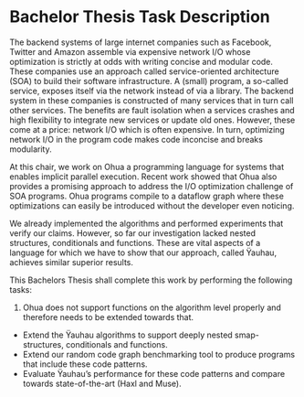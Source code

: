 # Bachelor Thesis Task Description

The backend systems of large internet companies such as Facebook, Twitter and Amazon assemble via expensive network I/O whose optimization is strictly at odds with writing concise and modular code.
These companies use an approach called service-oriented architecture (SOA) to build their software infrastructure. A (small) program, a so-called service, exposes itself via the network instead of via a library. The backend system in these companies is constructed of many services that in turn call other services. The benefits are fault isolation when a services crashes and high flexibility to integrate new services or update old ones. However, these come at a price: network I/O which is often expensive. In turn, optimizing network I/O in the program code makes code inconcise and breaks modularity.

At this chair, we work on Ohua a programming language for systems that enables implicit parallel execution. Recent work showed that Ohua also provides a promising approach to address the I/O optimization challenge of SOA programs. Ohua programs compile to a dataflow graph where these optimizations can easily be introduced without the developer even noticing.

We already implemented the algorithms and performed experiments that verify our claims. However, so far our investigation lacked nested structures, conditionals and functions. These are vital aspects of a language for which we have to show that our approach, called Ÿauhau, achieves similar superior results.

This Bachelors Thesis shall complete this work by performing the following tasks:

1. Ohua does not support functions on the algorithm level properly and therefore needs to be extended towards that.
- Extend the Ÿauhau algorithms to support deeply nested smap-structures, conditionals and functions.
- Extend our random code graph benchmarking tool to produce programs that include these code patterns.
- Evaluate Ÿauhau’s performance for these code patterns and compare towards state-of-the-art (Haxl and Muse).

